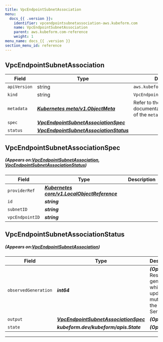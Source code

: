 ```yaml
---
title: VpcEndpointSubnetAssociation
menu:
  docs_{{ .version }}:
    identifier: vpcendpointsubnetassociation-aws.kubeform.com
    name: VpcEndpointSubnetAssociation
    parent: aws.kubeform.com-reference
    weight: 1
menu_name: docs_{{ .version }}
section_menu_id: reference
---
```


## VpcEndpointSubnetAssociation
| Field | Type | Description |
| ------ | ----- | ----------- |
| `apiVersion` | string | `aws.kubeform.com/v1alpha1` |
|    `kind` | string | `VpcEndpointSubnetAssociation` |
| `metadata` | ***[Kubernetes meta/v1.ObjectMeta](https://kubernetes.io/docs/reference/generated/kubernetes-api/v1.13/#objectmeta-v1-meta)***|Refer to the Kubernetes API documentation for the fields of the `metadata` field.|
| `spec` | ***[VpcEndpointSubnetAssociationSpec](#VpcEndpointSubnetAssociationSpec)***||
| `status` | ***[VpcEndpointSubnetAssociationStatus](#VpcEndpointSubnetAssociationStatus)***||
## VpcEndpointSubnetAssociationSpec
##### (Appears on:[VpcEndpointSubnetAssociation](#VpcEndpointSubnetAssociation), [VpcEndpointSubnetAssociationStatus](#VpcEndpointSubnetAssociationStatus))
| Field | Type | Description |
| ------ | ----- | ----------- |
| `providerRef` | ***[Kubernetes core/v1.LocalObjectReference](https://kubernetes.io/docs/reference/generated/kubernetes-api/v1.13/#localobjectreference-v1-core)***||
| `id` | ***string***||
| `subnetID` | ***string***||
| `vpcEndpointID` | ***string***||
## VpcEndpointSubnetAssociationStatus
##### (Appears on:[VpcEndpointSubnetAssociation](#VpcEndpointSubnetAssociation))
| Field | Type | Description |
| ------ | ----- | ----------- |
| `observedGeneration` | ***int64***| ***(Optional)*** Resource generation, which is updated on mutation by the API Server.|
| `output` | ***[VpcEndpointSubnetAssociationSpec](#VpcEndpointSubnetAssociationSpec)***| ***(Optional)*** |
| `state` | ***kubeform.dev/kubeform/apis.State***| ***(Optional)*** |
---
